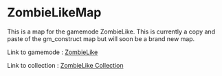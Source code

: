 # ZombieLikeMap
This is a map for the gamemode ZombieLike. This is currently a copy and paste of the gm_construct map but will soon be a brand new map.

Link to gamemode : [ZombieLike]()

Link to collection : [ZombieLike Collection](https://steamcommunity.com/sharedfiles/filedetails/?id=2119249878)
